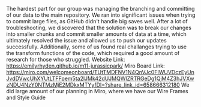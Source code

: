 The hardest part for our group was managing the branching and committing of our data to the main repository. We ran into significant issues when trying to commit large files, as GitHub didn't handle big saves well. After a lot of troubleshooting, we discovered that the solution was to break our changes into smaller chunks and commit smaller amounts of data at a time, which ultimately resolved the issue and allowed us to push our updates successfully.
Additionally, some of us found real challanges trying to use the transform functions of the code, which required a good amount of research for those who struggled. 
Website Link: https://emilyrhyden.github.io/m11-jurassicpark/
Miro Board Link: https://miro.com/welcomeonboard/TUtTMDFNV1N4QnVJc0FIWUVDczEyUnJvdDVwcUhXYUtLTFFpem5ta2lJMk42dUJMQWlZRTRGeDg1QjM4Z3hJVXwzNDU4NzY0NTMzMjE2MDkxMTYyfDI=?share_link_id=658666312180
We did large amount of our planning in Miro, where we have our Wire Frames and Style Guide
